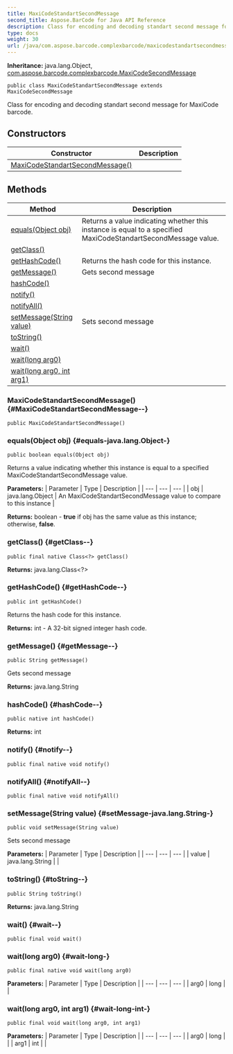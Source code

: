 ```yaml
---
title: MaxiCodeStandartSecondMessage
second_title: Aspose.BarCode for Java API Reference
description: Class for encoding and decoding standart second message for MaxiCode barcode.
type: docs
weight: 30
url: /java/com.aspose.barcode.complexbarcode/maxicodestandartsecondmessage/
---
```

**Inheritance:**
java.lang.Object, [com.aspose.barcode.complexbarcode.MaxiCodeSecondMessage](../../com.aspose.barcode.complexbarcode/maxicodesecondmessage)
```
public class MaxiCodeStandartSecondMessage extends MaxiCodeSecondMessage
```

Class for encoding and decoding standart second message for MaxiCode barcode.
## Constructors

| Constructor | Description |
| --- | --- |
| [MaxiCodeStandartSecondMessage()](#MaxiCodeStandartSecondMessage--) |  |
## Methods

| Method | Description |
| --- | --- |
| [equals(Object obj)](#equals-java.lang.Object-) | Returns a value indicating whether this instance is equal to a specified MaxiCodeStandartSecondMessage value. |
| [getClass()](#getClass--) |  |
| [getHashCode()](#getHashCode--) | Returns the hash code for this instance. |
| [getMessage()](#getMessage--) | Gets second message |
| [hashCode()](#hashCode--) |  |
| [notify()](#notify--) |  |
| [notifyAll()](#notifyAll--) |  |
| [setMessage(String value)](#setMessage-java.lang.String-) | Sets second message |
| [toString()](#toString--) |  |
| [wait()](#wait--) |  |
| [wait(long arg0)](#wait-long-) |  |
| [wait(long arg0, int arg1)](#wait-long-int-) |  |
### MaxiCodeStandartSecondMessage() {#MaxiCodeStandartSecondMessage--}
```
public MaxiCodeStandartSecondMessage()
```


### equals(Object obj) {#equals-java.lang.Object-}
```
public boolean equals(Object obj)
```


Returns a value indicating whether this instance is equal to a specified MaxiCodeStandartSecondMessage value.

**Parameters:**
| Parameter | Type | Description |
| --- | --- | --- |
| obj | java.lang.Object | An MaxiCodeStandartSecondMessage value to compare to this instance |

**Returns:**
boolean - **true** if obj has the same value as this instance; otherwise, **false**.
### getClass() {#getClass--}
```
public final native Class<?> getClass()
```




**Returns:**
java.lang.Class<?>
### getHashCode() {#getHashCode--}
```
public int getHashCode()
```


Returns the hash code for this instance.

**Returns:**
int - A 32-bit signed integer hash code.
### getMessage() {#getMessage--}
```
public String getMessage()
```


Gets second message

**Returns:**
java.lang.String
### hashCode() {#hashCode--}
```
public native int hashCode()
```




**Returns:**
int
### notify() {#notify--}
```
public final native void notify()
```




### notifyAll() {#notifyAll--}
```
public final native void notifyAll()
```




### setMessage(String value) {#setMessage-java.lang.String-}
```
public void setMessage(String value)
```


Sets second message

**Parameters:**
| Parameter | Type | Description |
| --- | --- | --- |
| value | java.lang.String |  |

### toString() {#toString--}
```
public String toString()
```




**Returns:**
java.lang.String
### wait() {#wait--}
```
public final void wait()
```




### wait(long arg0) {#wait-long-}
```
public final native void wait(long arg0)
```




**Parameters:**
| Parameter | Type | Description |
| --- | --- | --- |
| arg0 | long |  |

### wait(long arg0, int arg1) {#wait-long-int-}
```
public final void wait(long arg0, int arg1)
```




**Parameters:**
| Parameter | Type | Description |
| --- | --- | --- |
| arg0 | long |  |
| arg1 | int |  |

